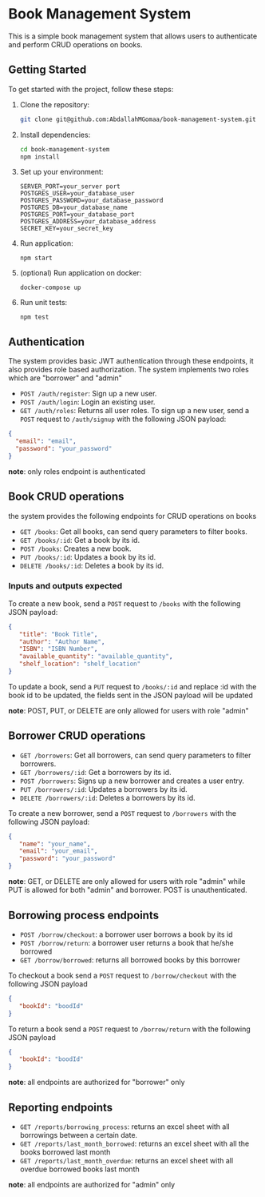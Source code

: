# Book Management System

This is a simple book management system that allows users to authenticate and perform CRUD operations on books.

## Getting Started

To get started with the project, follow these steps:

1. Clone the repository:

   ```sh
   git clone git@github.com:AbdallahMGomaa/book-management-system.git
2. Install dependencies:
   ```sh
   cd book-management-system
   npm install
3. Set up your environment:
   ```text
   SERVER_PORT=your_server port
   POSTGRES_USER=your_database_user
   POSTGRES_PASSWORD=your_database_password
   POSTGRES_DB=your_database_name
   POSTGRES_PORT=your_database_port
   POSTGRES_ADDRESS=your_database_address
   SECRET_KEY=your_secret_key
4. Run application:
   ```shell
   npm start
5. (optional) Run application on docker:
   ```shell
   docker-compose up
6. Run unit tests:
   ```shell
   npm test

## Authentication
The system provides basic JWT authentication through these endpoints, it also provides role based authorization.
The system implements two roles which are "borrower" and "admin"

- `POST /auth/register`: Sign up a new user.
- `POST /auth/login`: Login an existing user.
- `GET /auth/roles`: Returns all user roles.
To sign up a new user, send a `POST` request to `/auth/signup` with the following JSON payload:

```json
{
  "email": "email",
  "password": "your_password"
}
```

**note**: only roles endpoint is authenticated

## Book CRUD operations
the system provides the following endpoints for CRUD operations on books
- `GET /books`: Get all books, can send query parameters to filter books.
- `GET /books/:id`: Get a book by its id.
- `POST /books`: Creates a new book.
- `PUT /books/:id`: Updates a book by its id.
- `DELETE /books/:id`: Deletes a book by its id.

### Inputs and outputs expected
To create a new book, send a `POST` request to `/books` with the following JSON payload:
```json
{
   "title": "Book Title",
   "author": "Author Name",
   "ISBN": "ISBN Number",
   "available_quantity": "available_quantity",
   "shelf_location": "shelf_location"
}
```

To update a book, send a `PUT` request to `/books/:id` and replace :id with the book id to be updated, the fields sent in the JSON payload will be updated


**note**: POST, PUT, or DELETE are only allowed for users with role "admin"

## Borrower CRUD operations
- `GET /borrowers`: Get all borrowers, can send query parameters to filter borrowers.
- `GET /borrowers/:id`: Get a borrowers by its id.
- `POST /borrowers`: Signs up a new borrower and creates a user entry.
- `PUT /borrowers/:id`: Updates a borrowers by its id.
- `DELETE /borrowers/:id`: Deletes a borrowers by its id.

To create a new borrower, send a `POST` request to `/borrowers` with the following JSON payload:
```json
{
   "name": "your_name",
   "email": "your_email",
   "password": "your_password"
}
```

**note**: GET, or DELETE are only allowed for users with role "admin" while PUT is allowed for both "admin" and borrower.
POST is unauthenticated.

## Borrowing process endpoints
- `POST /borrow/checkout`: a borrower user borrows a book by its id
- `POST /borrow/return`: a borrower user returns a book that he/she borrowed
- `GET /borrow/borrowed`: returns all borrowed books by this borrower

To checkout a book send a `POST` request to `/borrow/checkout` with the following JSON payload
```json
{
   "bookId": "boodId"
}
```

To return a book send a `POST` request to `/borrow/return` with the following JSON payload
```json
{
   "bookId": "boodId"
}
```

**note**: all endpoints are authorized for "borrower" only

## Reporting endpoints
- `GET /reports/borrowing_process`: returns an excel sheet with all borrowings between a certain date.
- `GET /reports/last_month_borrowed`: returns an excel sheet with all the books borrowed last month
- `GET /reports/last_month_overdue`: returns an excel sheet with all overdue borrowed books last month

**note**: all endpoints are authorized for "admin" only